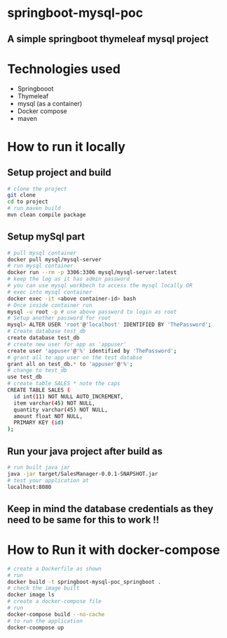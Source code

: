 # springboot-mysql-poc
## A simple springboot thymeleaf mysql project 
# Technologies used 
- Springbooot 
- Thymeleaf 
- mysql (as a container)
- Docker compose 
- maven

# How to run it locally 
## Setup project and build
```bash 
# clone the project 
git clone 
cd to project 
# run maven build 
mvn clean compile package 
```
## Setup mySql part 
```bash
# pull mysql container 
docker pull mysql/mysql-server
# run mysql container 
docker run --rm -p 3306:3306 mysql/mysql-server:latest
# keep the log as it has admin password
# you can use mysql workbech to access the mysql locally OR 
# exec into mysql container 
docker exec -it <above container-id> bash
# Once inside container run 
mysql -u root -p # use above password to login as root 
# Setup another password for root 
mysql> ALTER USER 'root'@'localhost' IDENTIFIED BY 'ThePassword';
# Create database test_db 
create database test_db
# create new user for app as 'appuser'
create user 'appuser'@'%' identified by 'ThePassword';
# grant all to app user on the test databse 
grant all on test_db.* to 'appuser'@'%';
# change to test_db 
use test_db
# create table SALES * note the caps 
CREATE TABLE SALES (
  id int(11) NOT NULL AUTO_INCREMENT,
  item varchar(45) NOT NULL,
  quantity varchar(45) NOT NULL,
  amount float NOT NULL,
  PRIMARY KEY (id)
);
```
## Run your java project after build as 
```bash
# run built java jar 
java -jar target/SalesManager-0.0.1-SNAPSHOT.jar
# test your application at 
localhost:8080
```
## Keep in mind the database credentials as they need to be same for this to work !! 

# How to Run it with docker-compose
```bash
# create a Dockerfile as shown
# run 
docker build -t springboot-mysql-poc_springboot . 
# check the image built 
docker image ls 
# create a docker-compose file 
# run 
docker-compose build --no-cache
# to run the application 
docker-coompose up
```